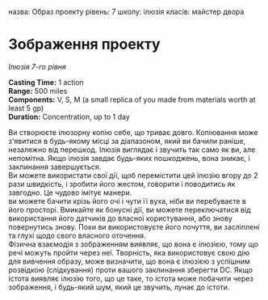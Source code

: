назва: Образ проекту рівень: 7 школу: ілюзія класів: майстер двора

# Зображення проекту
_Ілюзія 7-го рівня_

**Casting Time:** 1 action    
**Range:** 500 miles    
**Components:** V, S, M (a small replica of you made from materials worth at least 5 gp)    
**Duration:** Concentration, up to 1 day

Ви створюєте ілюзорну копію себе, що триває довго. Копіювання може з'явитися в будь-якому місці за діапазоном, який ви бачили раніше, незалежно від перешкод. Ілюзія виглядає і звучить так само як ви, але непомітна. Якщо ілюзія завдає будь-яких пошкоджень, вона зникає, і заклинання завершується.    
Ви можете використати свої дії, щоб перемістити цей ілюзію вгору до 2 рази швидкість, і зробити його жестом, говорити і поводитись як завгодно. Це чудово імітує манери.    
ви можете бачити крізь його очі і чути її вуха, ніби ви перебуваєте в його просторі. Вмикайте як бонусні дії, ви можете переключатися від використання його датчиків до власної користування, або знову повернутись знову. Поки ви використовуєте його почуття, ви засліплені та глухі щодо свого власного оточення.    
Фізична взаємодія з зображенням виявляє, що вона є ілюзією, тому що речі можуть пройти через неї. Творність, яка використовує свою дію для вивчення образу, може визначити, що вона є ілюзією з успішним розвідкою (слідкування) проти вашого заклинання зберегти DC. Якщо істота виявляє ілюзію того, що це таке, то істота може побачити через зображення, і будь-який шум, який це звучить, лунає до істоти. 